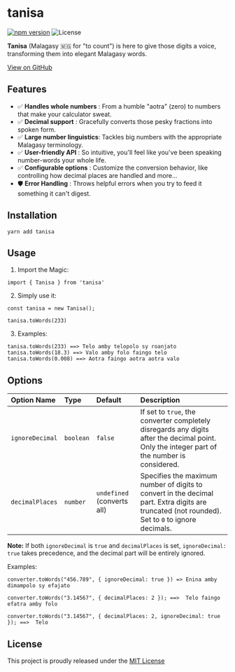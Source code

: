 # tanisa

[![npm version](https://badge.fury.io/js/tanisa.svg)](https://www.npmjs.com/package/tanisa)
![License](https://img.shields.io/badge/License-MIT-yellow.svg)

**Tanisa** (Malagasy 🇲🇬 for "to count") is here to give those digits a voice, transforming them into elegant Malagasy words.

[View on GitHub](https://github.com/nifaliana/tanisa)

## Features

- ✅ **Handles whole numbers** : From a humble "aotra" (zero) to numbers that make your calculator sweat.
- ✅ **Decimal support** : Gracefully converts those pesky fractions into spoken form.
- ✅ **Large number linguistics**: Tackles big numbers with the appropriate Malagasy terminology.
- ✅ **User-friendly API** : So intuitive, you'll feel like you've been speaking number-words your whole life.
- ✅ **Configurable options** : Customize the conversion behavior, like controlling how decimal places are handled and more...
- 🛡️ **Error Handling** : Throws helpful errors when you try to feed it something it can't digest.

## Installation

`yarn add tanisa`

## Usage

1. Import the Magic:

```
import { Tanisa } from 'tanisa'
```

2. Simply use it:

```
const tanisa = new Tanisa();

tanisa.toWords(233)
```

3. Examples:

```
tanisa.toWords(233) ==> Telo amby telopolo sy roanjato
tanisa.toWords(18.3) ==> Valo amby folo faingo telo
tanisa.toWords(0.008) ==> Aotra faingo aotra aotra valo
```

## Options

| Option Name     | Type      | Default                    | Description                                                                                                                                     |
| :-------------- | :-------- | :------------------------- | :---------------------------------------------------------------------------------------------------------------------------------------------- |
| `ignoreDecimal` | `boolean` | `false`                    | If set to `true`, the converter completely disregards any digits after the decimal point. Only the integer part of the number is considered.    |
| `decimalPlaces` | `number`  | `undefined` (converts all) | Specifies the maximum number of digits to convert in the decimal part. Extra digits are truncated (not rounded). Set to `0` to ignore decimals. |

**Note:** If both `ignoreDecimal` is `true` and `decimalPlaces` is set, `ignoreDecimal: true` takes precedence, and the decimal part will be entirely ignored.

Examples:

```
converter.toWords("456.789", { ignoreDecimal: true }) => Enina amby dimampolo sy efajato

converter.toWords("3.14567", { decimalPlaces: 2 }); ==>  Telo faingo efatra amby folo

converter.toWords("3.14567", { decimalPlaces: 2, ignoreDecimal: true }); ==>  Telo
```

## License

This project is proudly released under the [MIT License](https://github.com/nifaliana/tanisa/blob/main/LICENSE)
